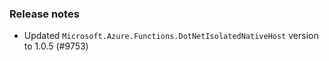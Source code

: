 ### Release notes

<!-- Please add your release notes in the following format:
- My change description (#PR)
-->

- Updated `Microsoft.Azure.Functions.DotNetIsolatedNativeHost` version to 1.0.5 (#9753)
